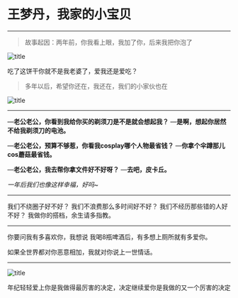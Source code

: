 # 王梦丹，我家的小宝贝

----------

> 故事起因：两年前，你我看上眼，我加了你，后来我把你泡了


![title](https://leanote.com/api/file/getImage?fileId=5a22c9c7ab6441205e0022c4)

吃了这饼干你就不是我老婆了，爱我还是爱吃？

> 多年以后，希望你还在，我还在，我们的小家伙也在

![title](https://leanote.com/api/file/getImage?fileId=5a22c8a7ab644122770021c2)

----------

—**老公老公，你看到我给你买的剃须刀是不是就会想起我？**
—**是啊，想起你居然不给我剃须刀的电池。**

—**老公老公，预算不够惹，你看我cosplay哪个人物最省钱？**
—**你拿个伞蹲那儿cos蘑菇最省钱。**

—**老公老公，我去帮你拿文件好不好呀？**
—**去吧，皮卡丘。**

*一年后我们也像这样幸福，好吗~*

----------


我们不绕圈子好不好？
我们不浪费那么多时间好不好？
我们不经历那些错的人好不好？
我做你的搭档，余生请多指教。

----------


你要问我有多喜欢你，我想说 我喝8瓶啤酒后，有多想上厕所就有多爱你。

如果全世界都对你恶意相加，我就对你说上一世情话。

----------

![title](http://pic4.zhimg.com/50/0dc54ea55635b82afbb65b30e9eda36b_hd.jpg)

年纪轻轻爱上你是我做得最厉害的决定，决定继续爱你是我做的又一个厉害的决定


